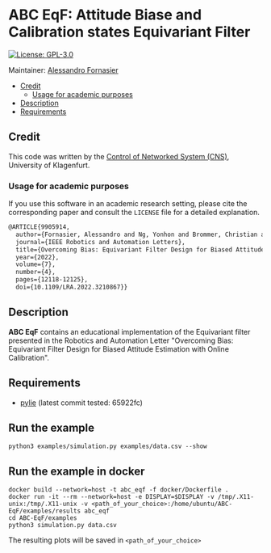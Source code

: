 # ABC EqF: Attitude Biase and Calibration states Equivariant Filter

[![License: GPL-3.0](https://img.shields.io/badge/license-GPL--3.0-informational)](./LICENSE)

Maintainer: [Alessandro Fornasier](mailto:alessandro.fornasier@aau.at)

- [Credit](#credit)
  * [Usage for academic purposes](#usage-for-academic-purposes)
- [Description](#description)
- [Requirements](#requirements)

## Credit
This code was written by the [Control of Networked System (CNS)](https://www.aau.at/en/smart-systems-technologies/control-of-networked-systems/), University of Klagenfurt.

### Usage for academic purposes
If you use this software in an academic research setting, please cite the
corresponding paper and consult the `LICENSE` file for a detailed explanation.

```latex
@ARTICLE{9905914,
  author={Fornasier, Alessandro and Ng, Yonhon and Brommer, Christian and Böhm, Christoph and Mahony, Robert and Weiss, Stephan},
  journal={IEEE Robotics and Automation Letters}, 
  title={Overcoming Bias: Equivariant Filter Design for Biased Attitude Estimation With Online Calibration}, 
  year={2022},
  volume={7},
  number={4},
  pages={12118-12125},
  doi={10.1109/LRA.2022.3210867}}
```

## Description
**ABC EqF** contains an educational implementation of the Equivariant filter presented in the Robotics and Automation Letter "Overcoming Bias: Equivariant Filter Design for Biased Attitude Estimation with Online Calibration".

## Requirements

* [pylie](https://github.com/pvangoor/pylie) (latest commit tested: 65922fc)

## Run the example

```commandline
python3 examples/simulation.py examples/data.csv --show
```

## Run the example in docker

```commandline
docker build --network=host -t abc_eqf -f docker/Dockerfile .
docker run -it --rm --network=host -e DISPLAY=$DISPLAY -v /tmp/.X11-unix:/tmp/.X11-unix -v <path_of_your_choice>:/home/ubuntu/ABC-EqF/examples/results abc_eqf
cd ABC-EqF/examples
python3 simulation.py data.csv
```

The resulting plots will be saved in `<path_of_your_choice>`
